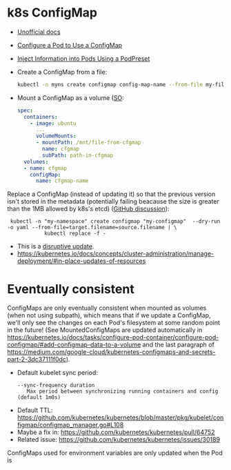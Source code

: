 # k8s ConfigMap

* [Unofficial docs](https://unofficial-kubernetes.readthedocs.io/en/latest/tasks/configure-pod-container/configmap/)
* [Configure a Pod to Use a ConfigMap](https://kubernetes.io/docs/tasks/configure-pod-container/configure-pod-configmap/)

* [Inject Information into Pods Using a PodPreset](https://kubernetes.io/docs/tasks/inject-data-application/podpreset/)

* Create a ConfigMap from a file:

    ```bash
    kubectl -n myns create configmap config-map-name --from-file my-file
    ```
    
* Mount a ConfigMap as a volume ([SO](https://stackoverflow.com/a/39479928/125246):

    ```yaml
    spec:
      containers:
        - image: ubuntu
          ...
          volumeMounts:
          - mountPath: /mnt/file-from-cfgmap
            name: cfgmap
            subPath: path-in-cfgmap
      volumes:
      - name: cfgmap
        configMap:
          name: cfgmap-name      
    ```
    
Replace a ConfigMap (instead of updating it) so that the previous version isn't stored in the metadata (potentially failing beacause the size is greater than the 1MB allowed by k8s's etcd) ([GitHub discussion](https://github.com/kubernetes/kubernetes/issues/30558)):

```
 kubectl -n "my-namespace" create configmap "my-configmap"  --dry-run -o yaml --from-file=target.filename=source.filename | \
            kubectl replace -f -
```

* This is a [disruptive update](https://kubernetes.io/docs/concepts/cluster-administration/manage-deployment/#disruptive-updates).
* <https://kubernetes.io/docs/concepts/cluster-administration/manage-deployment/#in-place-updates-of-resources>

# Eventually consistent

ConfigMaps are only eventually consistent when mounted as volumes (when not using subpath), which means that if we update a ConfigMap, we'll only see the changes on each Pod's filesystem at some random point in the future!  (See MountedConfigMaps are updated automatically in <https://kubernetes.io/docs/tasks/configure-pod-container/configure-pod-configmap/#add-configmap-data-to-a-volume> and the last paragraph of <https://medium.com/google-cloud/kubernetes-configmaps-and-secrets-part-2-3dc37111f0dc>).

* Default kubelet sync period:
    ```
    --sync-frequency duration
       Max period between synchronizing running containers and config (default 1m0s)
   ```
* Default TTL: <https://github.com/kubernetes/kubernetes/blob/master/pkg/kubelet/configmap/configmap_manager.go#L108>
* Maybe a fix in: <https://github.com/kubernetes/kubernetes/pull/64752>
* Related issue: <https://github.com/kubernetes/kubernetes/issues/30189>

ConfigMaps used for environment variables are only updated when the Pod is 